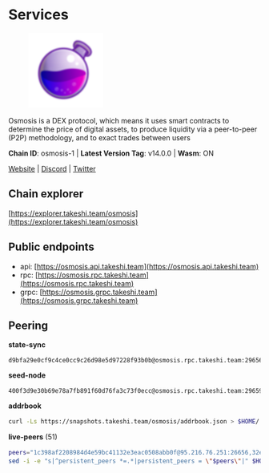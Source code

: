 # Services

<figure><img src="https://github.com/takeshi-val/Logo/raw/main/osmosis.png" width="150" alt=""><figcaption></figcaption></figure>

Osmosis is a DEX protocol, which means it uses smart contracts  to determine the price of digital assets, to produce liquidity  via a peer-to-peer (P2P) methodology, and to exact trades between users

**Chain ID**: osmosis-1 | **Latest Version Tag**: v14.0.0 | **Wasm**: ON

[Website](https://osmosis.zone) | [Discord](https://discord.gg/osmosis) | [Twitter](https://twitter.com/osmosiszone)




## Chain explorer
[https://explorer.takeshi.team/osmosis](https://explorer.takeshi.team/osmosis)

## Public endpoints

* api: [https://osmosis.api.takeshi.team](https://osmosis.api.takeshi.team)
* rpc: [https://osmosis.rpc.takeshi.team](https://osmosis.rpc.takeshi.team)
* grpc: [https://osmosis.grpc.takeshi.team](https://osmosis.grpc.takeshi.team)

## Peering

**state-sync**

```text
d9bfa29e0cf9c4ce0cc9c26d98e5d97228f93b0b@osmosis.rpc.takeshi.team:29656
```

**seed-node**

```text
400f3d9e30b69e78a7fb891f60d76fa3c73f0ecc@osmosis.rpc.takeshi.team:29659
```

**addrbook**
```bash
curl -Ls https://snapshots.takeshi.team/osmosis/addrbook.json > $HOME/.osmosisd/config/addrbook.json
```

**live-peers** (51)
```bash
peers="1c398af2208984d4e59bc41132e3eac0508abb0f@95.216.76.251:26656,32e9d4a7413dd5393c8be004bee68dea683be839@65.21.227.95:2004,9203fbde463bd66bb451da3de390c7d3515c2bf2@65.108.46.248:26656,3197daa0ee5245b17a546be032ff0f6814e1d1db@148.251.191.239:26656,f9a920a61ee994b12b77178dd5f1fc1ed39b7cd2@142.132.255.49:26656,9b1bfb99d9eb04af32510ed8e3eb83c59448662f@95.214.52.220:26656,4d659b7b244a68913bfbdc6c9e7aa1a64391238e@74.118.139.59:26656,fc590afe489a1b9ca8ff3f2fb396dbc20b1997a4@204.16.244.254:26656,e153cc49052d67280dfdd6d660f3d98622905850@209.133.193.74:26656,33cf290cc0cfec8c59e6af86f1a5579303d21087@138.68.14.64:26656,d9bfa29e0cf9c4ce0cc9c26d98e5d97228f93b0b@65.109.88.38:29656,4e38d3caa1554d7f46a2654fa9997554c13f61f2@95.216.96.61:26656,60a2c89e7253502e93517a026f44a2431cc81230@220.85.113.39:26656,f4b811759e55f665180545ad5e1b42573f660861@135.181.181.251:26656,724cef11bbe866269b3d67f7dd5ea539cc4096bf@198.244.164.186:26656,bfb67b2ae345955d6bc0991450120669c683386e@149.56.25.66:26656,20913e92e8b9ea2d80ad34edd9b52e97886cf616@54.37.30.181:26656,407267ac44b20a0a4258d0bbca1c9f657bf88d08@74.118.143.19:26656,a5ce326c6a5b78ef57d5121825e041a3cba94146@142.132.202.98:26656,be930386104083882c7e491d60584e15c101c1da@178.128.156.131:26656,a6283307952423c1751431c220d11ed36b61ed84@143.110.237.113:26656,30e9432879d5b0976b88e52120dc12338e40fc33@65.108.108.176:26656,47e4075978458bfc382630b2a46aabbbbf7977b2@143.198.234.114:26656,e0fbdbdce6ec8797412751edd00fbaf114c42fad@34.220.226.204:26656,e81c3c20833cfb5d652a9c842c9f1c8b1835479d@108.61.190.21:26656,43785e5ffd8783393ea8094f77efcee5bdbcdce3@78.141.244.18:26656,42745690b41f6a7515c4a87d88efda2e82b55b76@78.46.94.183:26656,d4e6a9d74abbf4676c8fd2d58d27fc24b59056b9@143.198.22.206:26656,173751092c573b78d0dd40677dc7d7f5b546dcfd@94.130.207.9:26656,406f64a8d601e34d7311fd61ec87b0c7028bd230@138.201.23.39:46656,f52f76f144c93e0e8313dce465b8c00afe2fc4e6@89.149.218.123:26656,77900931e443efd95c7feeb86a13968321f24d9b@194.163.161.146:24650,fc2ad6fb9f20b4a637e244d92c35362bdb5d96af@100.26.145.135:26656,c47e03ce1b82b136768581a028033c4e201962f6@65.108.79.45:26656,7c28e9f02c998d84a4f617c3852b7794dc2883fd@88.99.253.55:26656,f95d9634ad68b8f0ac80ce308adb71d8c119ada5@141.98.219.104:26656,7de231d5c75feb810a9196fa2a3e83e0576c88a9@212.95.53.152:26656,7eea530e720ca2e5ae2b4e6324d4f2a6303fc753@157.90.93.137:26656,31e7a8b8cc97e85472c609f9d220fdd9536d4f4d@94.130.220.54:26656,bbb1fa66983c8989d46fefbd96da1084da9b102b@142.132.199.94:26656,fd0930fea06876e362e0a92046854ed651f27ac2@45.76.13.41:26656,1876eb08c7e93c965a895177f82c8725f89c0f65@54.214.183.228:26656,d90150d606724bb19d533f861024174f3aa42351@213.239.213.115:26656,c5358545d951ae666c695903036c1e93578951eb@135.181.176.113:26656,d0d4b88110767c503baa8a618cfd7e284482f8dc@37.120.245.11:26656,b69e57cd6f796ac5d6efb1a834163365c37cbfa8@78.46.69.29:26656,4124dec2db38c7fd7564c819d7921e8a679af9ce@47.240.17.20:29656,2f4c0337b2522034a614a5cb2c61a891fe753c03@5.9.81.187:29656,8500a6a0a7f1a6afc66f5d8956214bfd44ebd30c@65.109.53.142:26856,a2024229e2eed1650ba3a3ea9db67fa318dc232e@142.132.199.3:26656,94e69330d6f4cfe221cdd2ce49ee141e53e5f200@23.106.120.6:26656"
sed -i -e "s|^persistent_peers *=.*|persistent_peers = \"$peers\"|" $HOME/.osmosisd/config/config.toml
```
